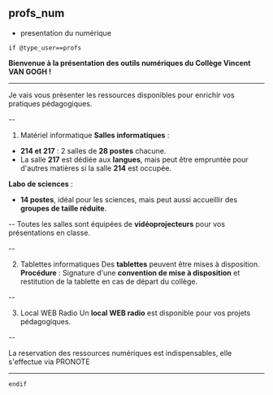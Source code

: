 ## profs_num
- presentation du numérique

`if @type_user==profs`

**Bienvenue à la présentation des outils numériques du Collège Vincent VAN GOGH !**

****
Je vais vous présenter les ressources disponibles pour enrichir vos pratiques pédagogiques.

--
1. Matériel informatique
**Salles informatiques** :
  - **214 et 217** : 2 salles de **28 postes** chacune.
  - La salle **217** est dédiée aux **langues**, mais peut être empruntée pour d'autres matières si la salle **214** est occupée.
  
**Labo de sciences** :
  - **14 postes**, idéal pour les sciences, mais peut aussi accueillir des **groupes de taille réduite**.

--
Toutes les salles sont équipées de **vidéoprojecteurs** pour vos présentations en classe.

--

2. Tablettes informatiques
Des **tablettes** peuvent être mises à disposition.  
**Procédure** : Signature d'une **convention de mise à disposition** et restitution de la tablette en cas de départ du collège.

--

3. Local WEB Radio
Un **local WEB radio** est disponible pour vos projets pédagogiques.  

--

La reservation des ressources numériques est indispensables, elle s'effectue via PRONOTE

****

`endif`